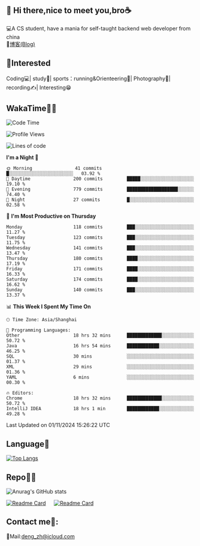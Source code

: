 👋 Hi there,nice to meet you,bro☕
---
💻A CS student, have a mania for self-taught backend web developer from china   
📌[博客(Blog)](https://github.com/HealUP/MyBlog)

 <!-- waka-box start -->
 <!-- waka-box end -->
 
🧲**Interested**
--
Coding💻| study📖| sports：running&Orienteering🏃‍| Photography📸| recording✍️| Interesting😁

WakaTime👨‍💻
---
<!--START_SECTION:waka-->
![Code Time](http://img.shields.io/badge/Code%20Time-2%2C034%20hrs%2035%20mins-blue)

![Profile Views](http://img.shields.io/badge/Profile%20Views-0-blue)

![Lines of code](https://img.shields.io/badge/From%20Hello%20World%20I%27ve%20Written-205.0%20thousand%20lines%20of%20code-blue)

**I'm a Night 🦉** 

```text
🌞 Morning                41 commits          █░░░░░░░░░░░░░░░░░░░░░░░░   03.92 % 
🌆 Daytime                200 commits         █████░░░░░░░░░░░░░░░░░░░░   19.10 % 
🌃 Evening                779 commits         ███████████████████░░░░░░   74.40 % 
🌙 Night                  27 commits          █░░░░░░░░░░░░░░░░░░░░░░░░   02.58 % 
```
📅 **I'm Most Productive on Thursday** 

```text
Monday                   118 commits         ███░░░░░░░░░░░░░░░░░░░░░░   11.27 % 
Tuesday                  123 commits         ███░░░░░░░░░░░░░░░░░░░░░░   11.75 % 
Wednesday                141 commits         ███░░░░░░░░░░░░░░░░░░░░░░   13.47 % 
Thursday                 180 commits         ████░░░░░░░░░░░░░░░░░░░░░   17.19 % 
Friday                   171 commits         ████░░░░░░░░░░░░░░░░░░░░░   16.33 % 
Saturday                 174 commits         ████░░░░░░░░░░░░░░░░░░░░░   16.62 % 
Sunday                   140 commits         ███░░░░░░░░░░░░░░░░░░░░░░   13.37 % 
```


📊 **This Week I Spent My Time On** 

```text
🕑︎ Time Zone: Asia/Shanghai

💬 Programming Languages: 
Other                    18 hrs 32 mins      █████████████░░░░░░░░░░░░   50.72 % 
Java                     16 hrs 54 mins      ████████████░░░░░░░░░░░░░   46.25 % 
SQL                      30 mins             ░░░░░░░░░░░░░░░░░░░░░░░░░   01.37 % 
XML                      29 mins             ░░░░░░░░░░░░░░░░░░░░░░░░░   01.36 % 
YAML                     6 mins              ░░░░░░░░░░░░░░░░░░░░░░░░░   00.30 % 

🔥 Editors: 
Chrome                   18 hrs 32 mins      █████████████░░░░░░░░░░░░   50.72 % 
IntelliJ IDEA            18 hrs 1 min        ████████████░░░░░░░░░░░░░   49.28 % 
```


 Last Updated on 01/11/2024 15:26:22 UTC
<!--END_SECTION:waka-->

Language🚀
---
[![Top Langs](https://github-readme-stats.vercel.app/api/top-langs/?username=HealUP&layout=compact&hide_border=true)](https://github.com/HealUP)

Repo🧑‍💻
---
![Anurag's GitHub stats](https://github-readme-stats.vercel.app/api?username=HealUP&count_private=true&show_icons=true&theme=gruvbox&hide_border=true) 

[![Readme Card](https://github-readme-stats.vercel.app/api/pin/?username=HealUP&repo=InternetEy&theme=transparent)](https://github.com/HealUP/InternetEy) &emsp;
[![Readme Card](https://github-readme-stats.vercel.app/api/pin/?username=HealUP&repo=CampusExperience&theme=transparent)](https://github.com/HealUP/CampusExperience)


Contact me📱:
---
📮Mail:deng_zh@icloud.com  
